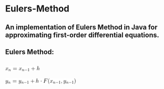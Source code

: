# Eulers-Method
An implementation of Eulers Method in Java for approximating first-order differential equations.
-
Eulers Method:
-
![](https://github.com/AnthonyLopez-Github/Eulers-Method/blob/main/x_value.png)
-
![](https://github.com/AnthonyLopez-Github/Eulers-Method/blob/main/y_value.png)
